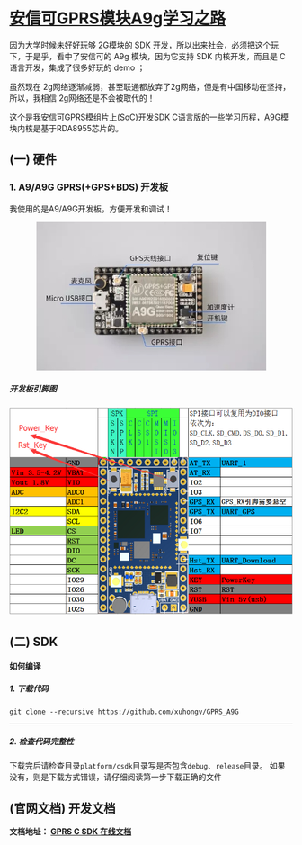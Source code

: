 [安信可GPRS模块A9g学习之路](https://github.com/xuhongv/GPRS_A9G)
=====

因为大学时候未好好玩够 2G模块的 SDK 开发，所以出来社会，必须把这个玩下，于是乎，看中了安信可的 A9g 模块，因为它支持 SDK 内核开发，而且是 C 语言开发，集成了很多好玩的 demo ；

虽然现在 2g网络逐渐减弱，甚至联通都放弃了2g网络，但是有中国移动在坚持，所以，我相信 2g网络还是不会被取代的！

这个是我安信可GPRS模组片上(SoC)开发SDK C语言版的一些学习历程，A9G模块内核是基于RDA8955芯片的。


## (一) 硬件



### 1. A9/A9G GPRS(+GPS+BDS) 开发板


我使用的是A9/A9G开发板，方便开发和调试！

<p align="center">
<img src ="./doc/assets/A9G_dev.png"/>
</p>


##### 开发板引脚图

<p align="center">
<img src ="./doc/assets/sheet.png"/>
</p>


## (二) SDK


#### 如何编译


##### 1. 下载代码

```
git clone --recursive https://github.com/xuhongv/GPRS_A9G
```
---
##### 2. 检查代码完整性

下载完后请检查目录`platform/csdk`目录写是否包含`debug`、`release`目录。
如果没有，则是下载方式错误，请仔细阅读第一步下载正确的文件


## (官网文档) 开发文档


**文档地址： [GPRS C SDK 在线文档](https://ai-thinker-open.github.io/GPRS_C_SDK_DOC/zh/)**


